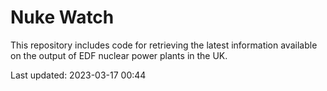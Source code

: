 # Nuke Watch

This repository includes code for retrieving the latest information available on the output of EDF nuclear power plants in the UK.

Last updated: 2023-03-17 00:44